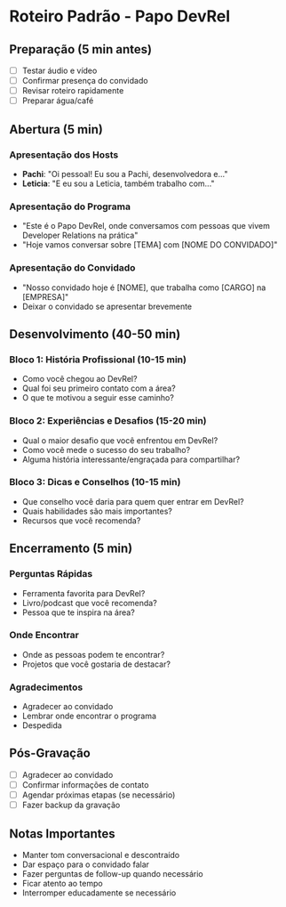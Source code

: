 # Roteiro Padrão - Papo DevRel

## Preparação (5 min antes)

- [ ] Testar áudio e vídeo
- [ ] Confirmar presença do convidado
- [ ] Revisar roteiro rapidamente
- [ ] Preparar água/café

## Abertura (5 min)

### Apresentação dos Hosts
- **Pachi**: "Oi pessoal! Eu sou a Pachi, desenvolvedora e..."
- **Leticia**: "E eu sou a Leticia, também trabalho com..."

### Apresentação do Programa
- "Este é o Papo DevRel, onde conversamos com pessoas que vivem Developer Relations na prática"
- "Hoje vamos conversar sobre [TEMA] com [NOME DO CONVIDADO]"

### Apresentação do Convidado
- "Nosso convidado hoje é [NOME], que trabalha como [CARGO] na [EMPRESA]"
- Deixar o convidado se apresentar brevemente

## Desenvolvimento (40-50 min)

### Bloco 1: História Profissional (10-15 min)
- Como você chegou ao DevRel?
- Qual foi seu primeiro contato com a área?
- O que te motivou a seguir esse caminho?

### Bloco 2: Experiências e Desafios (15-20 min)
- Qual o maior desafio que você enfrentou em DevRel?
- Como você mede o sucesso do seu trabalho?
- Alguma história interessante/engraçada para compartilhar?

### Bloco 3: Dicas e Conselhos (10-15 min)
- Que conselho você daria para quem quer entrar em DevRel?
- Quais habilidades são mais importantes?
- Recursos que você recomenda?

## Encerramento (5 min)

### Perguntas Rápidas
- Ferramenta favorita para DevRel?
- Livro/podcast que você recomenda?
- Pessoa que te inspira na área?

### Onde Encontrar
- Onde as pessoas podem te encontrar?
- Projetos que você gostaria de destacar?

### Agradecimentos
- Agradecer ao convidado
- Lembrar onde encontrar o programa
- Despedida

## Pós-Gravação

- [ ] Agradecer ao convidado
- [ ] Confirmar informações de contato
- [ ] Agendar próximas etapas (se necessário)
- [ ] Fazer backup da gravação

## Notas Importantes

- Manter tom conversacional e descontraído
- Dar espaço para o convidado falar
- Fazer perguntas de follow-up quando necessário
- Ficar atento ao tempo
- Interromper educadamente se necessário
